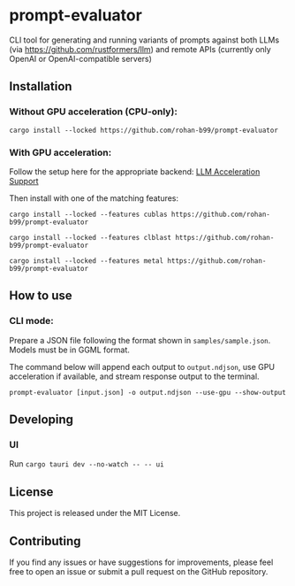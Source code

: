 # prompt-evaluator

CLI tool for generating and running variants of prompts against both LLMs (via https://github.com/rustformers/llm) and remote APIs (currently only OpenAI or OpenAI-compatible servers)

## Installation

### Without GPU acceleration (CPU-only):

`cargo install --locked https://github.com/rohan-b99/prompt-evaluator`

### With GPU acceleration:

Follow the setup here for the appropriate backend: [LLM Acceleration Support](https://github.com/rustformers/llm/blob/main/doc/acceleration-support.md)

Then install with one of the matching features:

`cargo install --locked --features cublas https://github.com/rohan-b99/prompt-evaluator`

`cargo install --locked --features clblast https://github.com/rohan-b99/prompt-evaluator`

`cargo install --locked --features metal https://github.com/rohan-b99/prompt-evaluator`

## How to use

### CLI mode:

Prepare a JSON file following the format shown in `samples/sample.json`.
Models must be in GGML format.

The command below will append each output to `output.ndjson`, use GPU acceleration if available, and stream response output to the terminal.

`prompt-evaluator [input.json] -o output.ndjson --use-gpu --show-output`

## Developing

### UI

Run `cargo tauri dev --no-watch -- -- ui`

## License

This project is released under the MIT License.

## Contributing

If you find any issues or have suggestions for improvements, please feel free to open an issue or submit a pull request on the GitHub repository.
